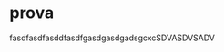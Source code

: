 # prova
<div>
    <div>
        <div>fasdfasdfasddfasdfgasdgasdgadsgcxcSDVASDVSADV</div>
    </div>
</div>